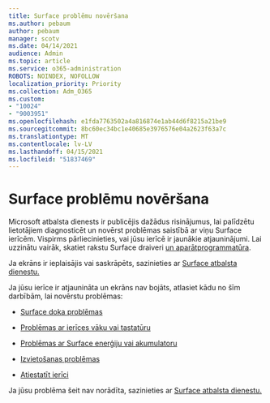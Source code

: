 ```yaml
---
title: Surface problēmu novēršana
ms.author: pebaum
author: pebaum
manager: scotv
ms.date: 04/14/2021
audience: Admin
ms.topic: article
ms.service: o365-administration
ROBOTS: NOINDEX, NOFOLLOW
localization_priority: Priority
ms.collection: Adm_O365
ms.custom:
- "10024"
- "9003951"
ms.openlocfilehash: e1fda7763502a4a816874e1ab44d6f8215a21be9
ms.sourcegitcommit: 8bc60ec34bc1e40685e3976576e04a2623f63a7c
ms.translationtype: MT
ms.contentlocale: lv-LV
ms.lasthandoff: 04/15/2021
ms.locfileid: "51837469"
---
```

# <a name="troubleshoot-surface"></a>Surface problēmu novēršana

Microsoft atbalsta dienests ir publicējis dažādus risinājumus, lai palīdzētu lietotājiem diagnosticēt un novērst problēmas saistībā ar viņu Surface ierīcēm. Vispirms pārliecinieties, vai jūsu ierīcē ir jaunākie atjauninājumi. Lai uzzinātu vairāk, skatiet rakstu Surface draiveri [un aparātprogrammatūra](https://docs.microsoft.com/surface/support-solutions-surface#surface-drivers-and-firmware).

Ja ekrāns ir ieplaisājis vai saskrāpēts, sazinieties ar [Surface atbalsta dienestu.](https://docs.microsoft.com/surface/contact-surface-support?tabs=online)

Ja jūsu ierīce ir atjaunināta un ekrāns nav bojāts, atlasiet kādu no šīm darbībām, lai novērstu problēmas:
 
- [Surface doka problēmas](https://docs.microsoft.com/surface/support-solutions-surface#surface-dock-issues)
 
- [Problēmas ar ierīces vāku vai tastatūru](https://support.microsoft.com/sbs/surface/troubleshoot-your-surface-type-cover-or-keyboard-5b7ed1a7-bedd-5164-94a7-87f8e95df3fe?)
 
- [Problēmas ar Surface enerģiju vai akumulatoru](https://docs.microsoft.com/surface/support-solutions-surface#surface-power-or-battery-issues)
 
- [Izvietošanas problēmas](https://docs.microsoft.com/surface/support-solutions-surface#deployment-issues)
 
- [Atiestatīt ierīci](https://docs.microsoft.com/surface/support-solutions-surface#reset-device)

Ja jūsu problēma šeit nav norādīta, sazinieties ar [Surface atbalsta dienestu.](https://docs.microsoft.com/surface/contact-surface-support?tabs=online)

